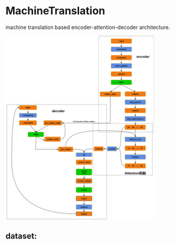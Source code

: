 # MachineTranslation
machine translation based encoder-attention-decoder architecture.

<img src="imgs/nlm.jpg" style='align:center; width:80%;'>

## dataset:
[](https://nlp.stanford.edu/projects/nmt/)

